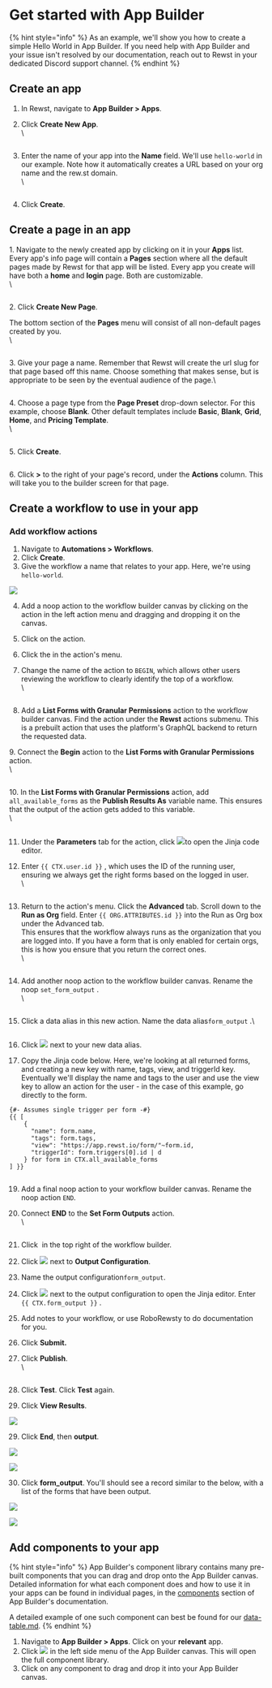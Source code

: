 # Get started with App Builder

{% hint style="info" %}
As an example, we'll show you how to create a simple Hello World in App Builder. If you need help with App Builder and your issue isn't resolved by our documentation, reach out to Rewst in your dedicated Discord support channel.
{% endhint %}

## Create an app

1. In Rewst, navigate to **App Builder > Apps**.
2.  Click **Create New App**.\
    \


    <figure><img src="../../.gitbook/assets/test 1-min.png" alt=""><figcaption></figcaption></figure>
3.  Enter the name of your app into the **Name** field. We'll use `hello-world` in our example. Note how it automatically creates a URL based on your org name and the rew.st domain. \
    \


    <figure><img src="../../.gitbook/assets/test 2-min.png" alt=""><figcaption></figcaption></figure>
4. Click **Create**.

## Create a page in an app

&#x20;1\. Navigate to the newly created app by clicking on it in your **Apps** list. Every app's info page will contain a **Pages** section where all the default pages made by Rewst for that app will be listed. Every app you create will have both a **home** and **login** page.  Both are customizable.\
\


<figure><img src="../../.gitbook/assets/test 3-min.png" alt=""><figcaption></figcaption></figure>

2\. Click **Create New Page**.

The bottom section of the **Pages** menu will consist of all non-default pages created by you.\
\


<figure><img src="../../.gitbook/assets/test 4-min.png" alt=""><figcaption></figcaption></figure>

3\. Give your page a name. Remember that Rewst will create the url slug for that page based off this name. Choose something that makes sense, but is appropriate to be seen by the eventual audience of the page.\


<figure><img src="../../.gitbook/assets/test 5-min.png" alt=""><figcaption></figcaption></figure>

4\. Choose a page type from the **Page Preset** drop-down selector. For this example, choose **Blank**. Other default templates include **Basic**, **Blank**, **Grid**, **Home**, and **Pricing Template**.\
\


<figure><img src="../../.gitbook/assets/test 6-min.png" alt=""><figcaption></figcaption></figure>

5\. Click **Create**.

<figure><img src="../../.gitbook/assets/test 7-min.png" alt=""><figcaption></figcaption></figure>

6\. Click **>** to the right of your page's record, under the **Actions** column. This will take you to the builder screen for that page.&#x20;

## Create a workflow to use in your app

### Add workflow actions

1. Navigate to **Automations > Workflows**.
2. Click **Create**.
3. Give the workflow a name that relates to your app. Here, we're using `hello-world`.

![](https://d3q7ie80jbiqey.cloudfront.net/media/image/zoom/6f6620ef-ba27-4c8d-b6da-8f51083e060b/2.5/50.000998652147/42.015659694788?0)

4. Add a noop action to the workflow builder canvas by clicking on the action in the left action menu and dragging and dropping it on the canvas.
5. Click on the action.
6. Click the <img src="../../.gitbook/assets/Screenshot 2025-03-05 at 2.39.11 PM.png" alt="" data-size="line">in the action's menu.
7.  Change the name of the action to `BEGIN`, which allows other users reviewing the workflow to clearly identify the top of a workflow.\
    \


    <figure><img src="../../.gitbook/assets/test 8-min.png" alt=""><figcaption></figcaption></figure>
8. Add a **List Forms with Granular Permissions** action to the workflow builder canvas. Find the action under the **Rewst** actions submenu. This is a prebuilt action that uses the platform's GraphQL backend to return the requested data.

9\. Connect the **Begin** action to the **List Forms with Granular Permissions** action.\
\


<figure><img src="../../.gitbook/assets/test10-min.png" alt=""><figcaption></figcaption></figure>

10\. In the **List Forms with Granular Permissions** action, add `all_available_forms` as the **Publish Results As** variable name. This ensures that the output of the action gets added to this variable.\
\


<figure><img src="../../.gitbook/assets/test 11-min.png" alt=""><figcaption></figcaption></figure>

11. Under the **Parameters** tab for the action, click ![](<../../.gitbook/assets/Screenshot 2025-03-13 at 5.55.52 PM.png>)to open the Jinja code editor.
12. Enter `{{ CTX.user.id }}` , which uses the ID of the running user, ensuring we always get the right forms based on the logged in user.\
    \


    <figure><img src="../../.gitbook/assets/test 12-min.png" alt=""><figcaption></figcaption></figure>
13. Return to the action's menu. Click the **Advanced** tab. Scroll down to the **Run as Org** field. Enter `{{ ORG.ATTRIBUTES.id }}` into the Run as Org box under the Advanced tab.\
    This ensures that the workflow always runs as the organization that you are logged into. If you have a form that is only enabled for certain orgs, this is how you ensure that you return the correct ones.\
    \


    <figure><img src="../../.gitbook/assets/test 13-min.png" alt=""><figcaption></figcaption></figure>
14. Add another noop action to the workflow builder canvas. Rename the noop `set_form_output` .\
    \


    <figure><img src="../../.gitbook/assets/test 14-min.png" alt=""><figcaption></figcaption></figure>
15. Click a data alias in this new action. Name the data alias`form_output` .\


    <figure><img src="../../.gitbook/assets/test 15-min.png" alt=""><figcaption></figcaption></figure>
16. Click ![](<../../.gitbook/assets/Screenshot 2025-03-13 at 5.55.52 PM.png>) next to your new data alias.
17. Copy the Jinja code below. Here, we're looking at all returned forms, and creating a new key with name, tags, view, and triggerId key. Eventually we'll display the name and tags to the user and use the view key to allow an action for the user - in the case of this example, go directly to the form.&#x20;

```
{#- Assumes single trigger per form -#}
{{ [
    {
      "name": form.name,
      "tags": form.tags,
      "view": "https://app.rewst.io/form/"~form.id,
      "triggerId": form.triggers[0].id | d
    } for form in CTX.all_available_forms
] }}
```

<figure><img src="../../.gitbook/assets/test 16.png" alt=""><figcaption></figcaption></figure>

19. Add a final noop action to your workflow builder canvas. Rename the noop action `END`.
20. Connect **END** to the **Set Form Outputs** action.\
    \


    <figure><img src="../../.gitbook/assets/test 17-min.png" alt=""><figcaption></figcaption></figure>
21. Click <img src="../../.gitbook/assets/Screenshot 2025-03-05 at 2.39.11 PM.png" alt="" data-size="line"> in the top right of the workflow builder.
22. Click ![](<../../.gitbook/assets/Screenshot 2025-03-13 at 6.14.27 PM.png>) next to **Output Configuration**.
23. Name the output configuration`form_output`.&#x20;
24. Click ![](<../../.gitbook/assets/Screenshot 2025-03-13 at 5.55.52 PM.png>) next to the output configuration to open the Jinja editor. Enter `{{ CTX.form_output }}` .&#x20;
25. Add notes to your workflow, or use RoboRewsty to do documentation for you.
26. Click **Submit.**
27. Click **Publish**.\
    \


    <figure><img src="../../.gitbook/assets/test 18-min.png" alt=""><figcaption></figcaption></figure>
28. Click **Test**. Click **Test** again.
29. Click **View Results**.

![](https://d3q7ie80jbiqey.cloudfront.net/media/image/zoom/6620cc93-6a1f-417c-9ead-9cdfead3d832/2.5/59.405584283214/7.7570362307242?0)

29. Click **End**, then **output**.

![](https://d3q7ie80jbiqey.cloudfront.net/media/image/zoom/8fa2cc87-fbcc-4887-8fff-86c45a98c69a/2.0619180396/36.369196092847/60.363212791649?0)

![](https://d3q7ie80jbiqey.cloudfront.net/media/image/zoom/543b30ed-75ad-422c-9a29-0e3336a7e775/2.5/72.376844992203/74.921114920738?0)

30. Click **form\_output**. You'll should see a record similar to the below, with a list of the forms that have been output.&#x20;

![](https://d3q7ie80jbiqey.cloudfront.net/media/image/zoom/c111fba0-f0ec-4344-a1fa-642459980d37/2.5/74.887025631892/77.01249226551?0)

![](https://d3q7ie80jbiqey.cloudfront.net/media/image/zoom/171467b7-07ba-4008-8be6-d732ccd6bcc6/2.5/72.452533099771/78.730221759161?0)

## Add components to your app

{% hint style="info" %}
App Builder's component library contains many pre-built components that you can drag and drop onto the App Builder canvas. Detailed information for what each component does and how to use it in your apps can be found in individual pages, in the [components](components/ "mention") section of App Builder's documentation.

A detailed example of one such component can best be found for our [data-table.md](components/data-table.md "mention").
{% endhint %}

1. Navigate to **App Builder > Apps**. Click on your **relevant** app.&#x20;
2. Click ![](<../../.gitbook/assets/Screenshot 2025-03-14 at 10.07.35 AM.png>) in the left side menu of the App Builder canvas. This will open the full component library.
3. Click on any component to drag and drop it into your App Builder canvas.&#x20;

